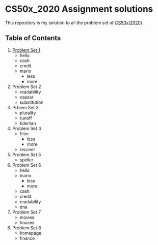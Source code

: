 # CS50x_2020 Assignment solutions

This repository is my solution to all the problem set of [CS50x(2020)](https://cs50.harvard.edu/x/2020/).

## Table of Contents
1. [Problem Set 1](pset1)
    - hello
    - cash
    - credit
    - mario
      - less
      - more
2. Problem Set 2
    - readability
    - caesar
    - substitution
3. Prblem Set 3
    - plurality
    - runoff
    - tideman
4. Problem Set 4
    - filter
        - less
        - more
    - recover
5. Problem Set 5
    - speller
6. Problem Set 6
    - hello
    - mario
        - less
        - more
    - cash
    - credit
    - readability
    - dna
7. Problem Set 7
    - movies
    - houses
8. Problem Set 8
    - homepage
    - finance
